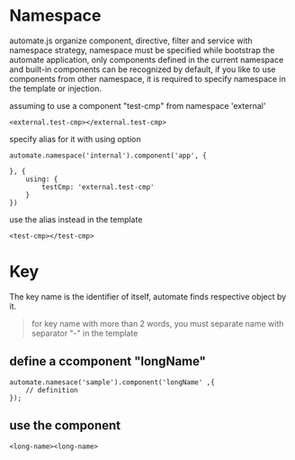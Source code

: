 # Namespace

automate.js organize component, directive, filter and service with namespace strategy, namespace must be specified while bootstrap the automate application, only components defined in the current namespace and built-in components can be recognized by default, if you like to use components from other namespace, it is required to specify namespace in the template or injection.

assuming to use a component "test-cmp" from namespace 'external'

```
<external.test-cmp></external.test-cmp>
```

specify alias for it with using option

```
automate.namespace('internal').component('app', {

}, {
    using: {
        testCmp: 'external.test-cmp'
    }
})
```

use the alias instead in the template

```
<test-cmp></test-cmp>
```

# Key

The key name is the identifier of itself, automate finds respective object by it.

> for key name with more than 2 words, you must separate name with separator "-" in the template

## define a ccomponent "longName"

```
automate.namesace('sample').component('longName' ,{
    // definition
});
```

## use the component

```
<long-name><long-name>
```